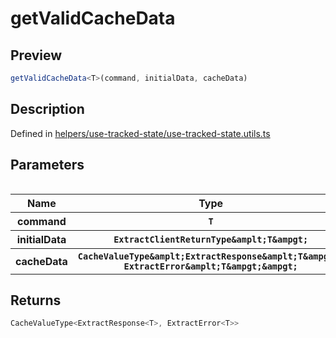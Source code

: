
      
# getValidCacheData

<div class="api-docs__section" data-reactroot="">

## Preview

</div><div class="api-docs__preview fn" data-reactroot="">

```ts
getValidCacheData<T>(command, initialData, cacheData)
```

</div><div class="api-docs__section" data-reactroot="">

## Description

</div><div class="api-docs__description" data-reactroot=""><span class="api-docs__do-not-parse">



</span></div><div class="api-docs__definition" data-reactroot="">

Defined in [helpers/use-tracked-state/use-tracked-state.utils.ts](https://github.com/BetterTyped/hyper-fetch/blob/089b54eb/packages/react/src/helpers/use-tracked-state/use-tracked-state.utils.ts#L33)

</div><div class="api-docs__section" data-reactroot="">

## Parameters

</div><div class="api-docs__parameters" data-reactroot=""><table>

<table><thead><tr><th>Name</th><th>Type</th><th>Description</th></tr></thead><tbody><tr><th>command</th><th><code><span class="api-type__type ">T</span></code></th><th><div class="api-docs__description"><span class="api-docs__do-not-parse">



</span></div></th></tr><tr><th>initialData</th><th><code><span class="api-type__type ">ExtractClientReturnType</span><span class="api-type__symbol">&amplt;</span><span class="api-type__type ">T</span><span class="api-type__symbol">&ampgt;</span></code></th><th><div class="api-docs__description"><span class="api-docs__do-not-parse">



</span></div></th></tr><tr><th>cacheData</th><th><code><span class="api-type__type ">CacheValueType</span><span class="api-type__symbol">&amplt;</span><span class="api-type__type ">ExtractResponse</span><span class="api-type__symbol">&amplt;</span><span class="api-type__type ">T</span><span class="api-type__symbol">&ampgt;</span><span class="api-type__symbol">, </span><span class="api-type__type ">ExtractError</span><span class="api-type__symbol">&amplt;</span><span class="api-type__type ">T</span><span class="api-type__symbol">&ampgt;</span><span class="api-type__symbol">&ampgt;</span></code></th><th><div class="api-docs__description"><span class="api-docs__do-not-parse">



</span></div></th></tr></tbody></table>

</table></div><div class="api-docs__section" data-reactroot="">

## Returns

</div><div class="api-docs__returns" data-reactroot="">

```ts
CacheValueType<ExtractResponse<T>, ExtractError<T>>
```

</div>